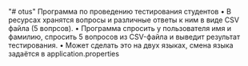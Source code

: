"# otus" 
Программа по проведению тестирования студентов
• В ресурсах хранятся вопросы и различные ответы к ним в виде
CSV файла (5 вопрсов).
• Программа спросить у пользователя имя и фамилию,
спросить 5 вопросов из CSV-файла и выведит результат
тестирования.
• Может сделать это на двух языках, смена языка задаётся в application.properties 
